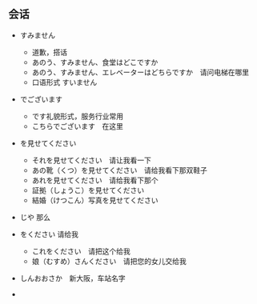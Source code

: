 ## 会话

- すみません　
    - 道歉，搭话
    - あのう、すみません、食堂はどこですか
    - あのう、すみません、エレベーターはどちらですか　请问电梯在哪里
    - 口语形式 すいません

- でございます　
    - です礼貌形式，服务行业常用
    - こちらでございます　在这里

- を見せてください
    - それを見せてください　请让我看一下
    - あの靴（くつ）を見せてください　请给我看下那双鞋子
    - あれを見せてください　请给我看下那个
    - 証拠（しょうこ）を見せてください
    - 結婚（けつこん）写真を見せてください
    
- じや 那么

- をください 请给我
    - これをください　请把这个给我
    - 娘（むすめ）さんください　请把您的女儿交给我

- しんおおさか　新大阪，车站名字

- 

